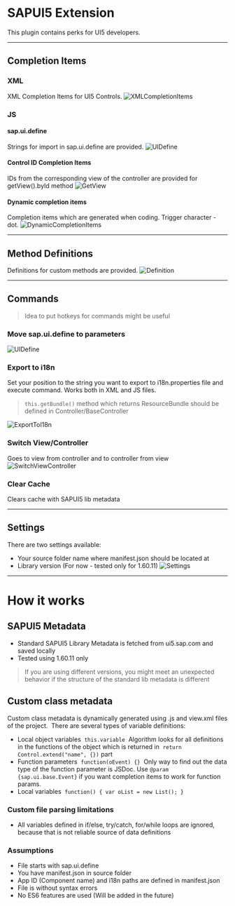 # SAPUI5 Extension
This plugin contains perks for UI5 developers.

----------
## Completion Items
### XML
XML Completion Items for UI5 Controls.
![XMLCompletionItems](/images/XMLCompletionItems.gif)

### JS

#### sap.ui.define
Strings for import in sap.ui.define are provided.
![UIDefine](/images/UIDefine.gif)

#### Control ID Completion Items
IDs from the corresponding view of the controller are provided for getView().byId method
![GetView](/images/GetView.gif)

#### Dynamic completion items
Completion items which are generated when coding. Trigger character - dot.
![DynamicCompletionItems](/images/DynamicCompletionItems.gif)

----------
## Method Definitions
Definitions for custom methods are provided.
![Definition](/images/Definition.gif)


----------
## Commands

> Idea to put hotkeys for commands might be useful

### Move sap.ui.define to parameters
![UIDefine](/images/UIDefine.gif)

### Export to i18n
Set your position to the string you want to export to i18n.properties file and execute command. Works both in XML and JS files.
> `this.getBundle()` method which returns ResourceBundle should be defined in Controller/BaseController

![ExportToI18n](/images/ExportToI18n.gif)

### Switch View/Controller
Goes to view from controller and to controller from view
![SwitchViewController](/images/SwitchViewController.gif)

### Clear Cache
Clears cache with SAPUI5 lib metadata

----------
## Settings
There are two settings available:
* Your source folder name where manifest.json should be located at
* Library version (For now - tested only for 1.60.11)
![Settings](/images/Settings.png)

----------
# How it works
## SAPUI5 Metadata
* Standard SAPUI5 Library Metadata is fetched from ui5.sap.com and saved locally
* Tested using 1.60.11 only
> If you are using different versions, you might meet an unexpected behavior if the structure of the standard lib metadata is different

## Custom class metadata
Custom class metadata is dynamically generated using .js and view.xml files of the project.&nbsp;
There are several types of variable definitions:
* Local object variables&nbsp;
`this.variable`&nbsp;
Algorithm looks for all definitions in the functions of the object which is returned in&nbsp;
`return Control.extend("name", {})` part
* Function parameters&nbsp;
`function(oEvent) {}`&nbsp;
Only way to find out the data type of the function parameter is JSDoc. Use `@param {sap.ui.base.Event}` if you want completion items to work for function params.
* Local variables&nbsp;
`function() {
	var oList = new List();
}`

### Custom file parsing limitations
* All variables defined in if/else, try/catch, for/while loops are ignored, because that is not reliable source of data definitions

### Assumptions
* File starts with sap.ui.define
* You have manifest.json in source folder
* App ID (Component name) and i18n paths are defined in manifest.json
* File is without syntax errors
* No ES6 features are used (Will be added in the future)